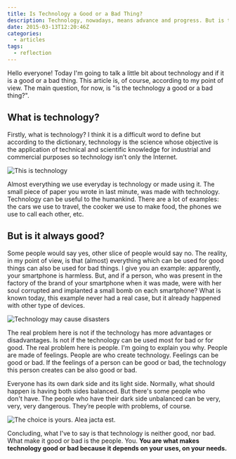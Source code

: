 ```yaml
---
title: Is Technology a Good or a Bad Thing?
description: Technology, nowadays, means advance and progress. But is the technology a good or bad thing? Or both? Or neither? Here is my opinion.
date: 2015-03-13T12:20:46Z
categories:
  - articles
tags:
  - reflection
---
```


Hello everyone! Today I'm going to talk a little bit about technology and if it is a good or a bad thing. This article is, of course, according to my point of view. The main question, for now, is "is the technology a good or a bad thing?".

<!--more-->

## What is technology?

Firstly, what is technology? I think it is a difficult word to define but according to the dictionary, technology is the science whose objective is the application of technical and scientific knowledge for industrial and commercial purposes so technology isn’t only the Internet.

![This is technology](cdn:/2015-03-wheel "This is technology")

Almost everything we use everyday is technology or made using it. The small piece of paper you wrote in last minute, was made with technology. Technology can be useful to the humankind. There are a lot of examples: the cars we use to travel, the cooker we use to make food, the phones we use to call each other, etc.

## But is it always good?

Some people would say yes, other slice of people would say no. The reality, in my point of view, is that (almost) everything which can be used for good things can also be used for bad things. I give you an example: apparently, your smartphone is harmless. But, and if a person, who was present in the factory of the brand of your smartphone when it was made, were with her soul corrupted and implanted a small bomb on each smartphone? What is known today, this example never had a real case, but it already happened with other type of devices.

![Technology may cause disasters](cdn:/2015-03-nucbomb "Technology may cause disasters")

The real problem here is not if the technology has more advantages or disadvantages. Is not if the technology can be used most for bad or for good. The real problem here is people. I'm going to explain you why. People are made of feelings. People are who create technology. Feelings can be good or bad. If the feelings of a person can be good or bad, the technology this person creates can be also good or bad.

Everyone has its own dark side and its light side. Normally, what should happen is having both sides balanced. But there's some people who don't have. The people who have their dark side unbalanced can be very, very, very dangerous. They’re people with problems, of course.

![The choice is yours. Alea jacta est.](cdn:/2015-03-dices "The choice is yours. Alea jacta est.")

Concluding, what I've to say is that technology is neither good, nor bad. What make it good or bad is the people. You. **You are what makes technology good or bad because it depends on your uses, on your needs.**
